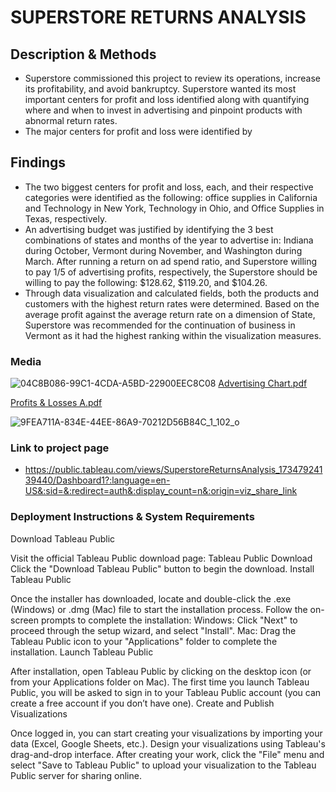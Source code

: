 # SUPERSTORE RETURNS ANALYSIS

## Description & Methods
* Superstore commissioned this project to review its operations, increase its profitability, and avoid bankruptcy. Superstore wanted its most important centers for profit and loss identified along with quantifying where and when to invest in advertising and pinpoint products with abnormal return rates.
* The major centers for profit and loss were identified by 

## Findings
* The two biggest centers for profit and loss, each, and their respective categories were identified as the following: office supplies in California and Technology in New York, Technology in Ohio, and Office Supplies in Texas, respectively.
* An advertising budget was justified by identifying the 3 best combinations of states and months of the year to advertise in: Indiana during October, Vermont during November, and Washington during March. After running a return on ad spend ratio, and Superstore willing to pay 1/5 of advertising profits, respectively, the Superstore should be willing to pay the following: $128.62, $119.20, and $104.26.
* Through data visualization and calculated fields, both the products and customers with the highest return rates were determined. Based on the average profit against the average return rate on a dimension of State, Superstore was recommended for the continuation of business in Vermont as it had the highest ranking within the visualization measures.

### Media
![04C8B086-99C1-4CDA-A5BD-22900EEC8C08](https://github.com/user-attachments/assets/d941308b-5a7e-4a71-bab1-09c23af2a1d4)
[Advertising Chart.pdf](https://github.com/user-attachments/files/18221774/Advertising.Chart.pdf)

[Profits & Losses A.pdf](https://github.com/user-attachments/files/18221781/Profits.Losses.A.pdf)

![9FEA711A-834E-44EE-86A9-70212D56B84C_1_102_o](https://github.com/user-attachments/assets/2dfc81fb-b4d2-4ff9-bc1b-719868d66db4)


### Link to project page
* https://public.tableau.com/views/SuperstoreReturnsAnalysis_17347924139440/Dashboard1?:language=en-US&:sid=&:redirect=auth&:display_count=n&:origin=viz_share_link


### Deployment Instructions & System Requirements
Download Tableau Public

Visit the official Tableau Public download page: Tableau Public Download
Click the "Download Tableau Public" button to begin the download.
Install Tableau Public

Once the installer has downloaded, locate and double-click the .exe (Windows) or .dmg (Mac) file to start the installation process.
Follow the on-screen prompts to complete the installation:
Windows: Click "Next" to proceed through the setup wizard, and select "Install".
Mac: Drag the Tableau Public icon to your "Applications" folder to complete the installation.
Launch Tableau Public

After installation, open Tableau Public by clicking on the desktop icon (or from your Applications folder on Mac).
The first time you launch Tableau Public, you will be asked to sign in to your Tableau Public account (you can create a free account if you don’t have one).
Create and Publish Visualizations

Once logged in, you can start creating your visualizations by importing your data (Excel, Google Sheets, etc.).
Design your visualizations using Tableau's drag-and-drop interface.
After creating your work, click the "File" menu and select "Save to Tableau Public" to upload your visualization to the Tableau Public server for sharing online.

